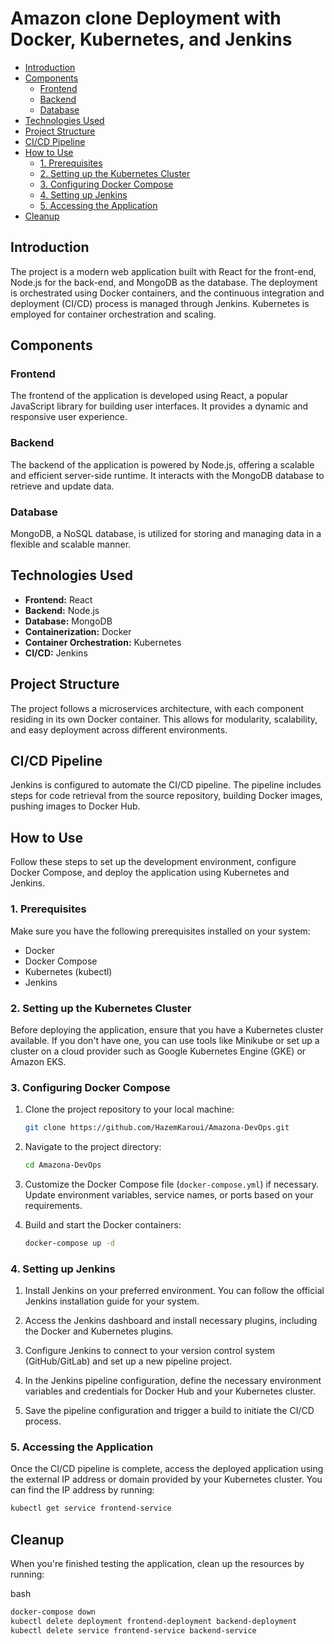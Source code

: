 # Amazon clone Deployment with Docker, Kubernetes, and Jenkins


- [Introduction](#introduction)
- [Components](#components)
   * [Frontend](#frontend)
   * [Backend](#backend)
   * [Database](#database)
- [Technologies Used](#technologies-used)
- [Project Structure](#project-structure)
- [CI/CD Pipeline](#cicd-pipeline)
- [How to Use](#how-to-use)
   * [1. Prerequisites](#1-prerequisites)
   * [2. Setting up the Kubernetes Cluster](#2-setting-up-the-kubernetes-cluster)
   * [3. Configuring Docker Compose](#3-configuring-docker-compose)
   * [4. Setting up Jenkins](#4-setting-up-jenkins)
   * [5. Accessing the Application](#5-accessing-the-application)
- [Cleanup](#cleanup)



## Introduction

The project is a modern web application built with React for the front-end, Node.js for the back-end, and MongoDB as the database. The deployment is orchestrated using Docker containers, and the continuous integration and deployment (CI/CD) process is managed through Jenkins. Kubernetes is employed for container orchestration and scaling.

## Components

### Frontend

The frontend of the application is developed using React, a popular JavaScript library for building user interfaces. It provides a dynamic and responsive user experience.

### Backend

The backend of the application is powered by Node.js, offering a scalable and efficient server-side runtime. It interacts with the MongoDB database to retrieve and update data.

### Database

MongoDB, a NoSQL database, is utilized for storing and managing data in a flexible and scalable manner.

## Technologies Used

- **Frontend:** React
- **Backend:** Node.js
- **Database:** MongoDB
- **Containerization:** Docker
- **Container Orchestration:** Kubernetes
- **CI/CD:** Jenkins

## Project Structure

The project follows a microservices architecture, with each component residing in its own Docker container. This allows for modularity, scalability, and easy deployment across different environments.

## CI/CD Pipeline

Jenkins is configured to automate the CI/CD pipeline. The pipeline includes steps for code retrieval from the source repository, building Docker images, pushing images to Docker Hub.

## How to Use

Follow these steps to set up the development environment, configure Docker Compose, and deploy the application using Kubernetes and Jenkins.

### 1. Prerequisites

Make sure you have the following prerequisites installed on your system:

- Docker
- Docker Compose
- Kubernetes (kubectl)
- Jenkins

### 2. Setting up the Kubernetes Cluster

Before deploying the application, ensure that you have a Kubernetes cluster available. If you don't have one, you can use tools like Minikube or set up a cluster on a cloud provider such as Google Kubernetes Engine (GKE) or Amazon EKS.

### 3. Configuring Docker Compose

1. Clone the project repository to your local machine:

    ```bash
    git clone https://github.com/HazemKaroui/Amazona-DevOps.git
    ```

2. Navigate to the project directory:

    ```bash
    cd Amazona-DevOps
    ```

3. Customize the Docker Compose file (`docker-compose.yml`) if necessary. Update environment variables, service names, or ports based on your requirements.

4. Build and start the Docker containers:

    ```bash
    docker-compose up -d
    ```

### 4. Setting up Jenkins

1. Install Jenkins on your preferred environment. You can follow the official Jenkins installation guide for your system.

2. Access the Jenkins dashboard and install necessary plugins, including the Docker and Kubernetes plugins.

3. Configure Jenkins to connect to your version control system (GitHub/GitLab) and set up a new pipeline project.

4. In the Jenkins pipeline configuration, define the necessary environment variables and credentials for Docker Hub and your Kubernetes cluster.

5. Save the pipeline configuration and trigger a build to initiate the CI/CD process.

### 5. Accessing the Application

Once the CI/CD pipeline is complete, access the deployed application using the external IP address or domain provided by your Kubernetes cluster. You can find the IP address by running:

```bash
kubectl get service frontend-service
```

## Cleanup

When you're finished testing the application, clean up the resources by running:

bash

```bash
docker-compose down
kubectl delete deployment frontend-deployment backend-deployment
kubectl delete service frontend-service backend-service
```
